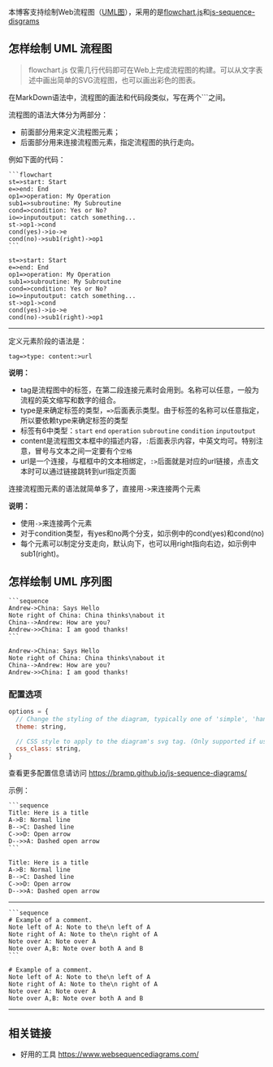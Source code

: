 本博客支持绘制Web流程图（[UML图](https://baike.baidu.com/item/%E7%BB%9F%E4%B8%80%E5%BB%BA%E6%A8%A1%E8%AF%AD%E8%A8%80/3160571?fromtitle=UML&fromid=446747)），采用的是[flowchart.js](https://github.com/adrai/flowchart.js)和[js-sequence-disgrams](https://bramp.github.io/js-sequence-diagrams/)

<!--more-->

## 怎样绘制 UML 流程图

> flowchart.js 仅需几行代码即可在Web上完成流程图的构建。可以从文字表述中画出简单的SVG流程图，也可以画出彩色的图表。

在MarkDown语法中，流程图的画法和代码段类似，写在两个```之间。

流程图的语法大体分为两部分：

- 前面部分用来定义流程图元素；
- 后面部分用来连接流程图元素，指定流程图的执行走向。

例如下面的代码：

    ```flowchart
    st=>start: Start
    e=>end: End
    op1=>operation: My Operation
    sub1=>subroutine: My Subroutine
    cond=>condition: Yes or No?
    io=>inputoutput: catch something...
    st->op1->cond
    cond(yes)->io->e
    cond(no)->sub1(right)->op1
    ```

```flowchart
st=>start: Start
e=>end: End
op1=>operation: My Operation
sub1=>subroutine: My Subroutine
cond=>condition: Yes or No?
io=>inputoutput: catch something...
st->op1->cond
cond(yes)->io->e
cond(no)->sub1(right)->op1
```
-----

定义元素阶段的语法是：
```
tag=>type: content:>url
```

**说明：**

- tag是流程图中的标签，在第二段连接元素时会用到。名称可以任意，一般为流程的英文缩写和数字的组合。
- type是来确定标签的类型，`=>`后面表示类型。由于标签的名称可以任意指定，所以要依赖type来确定标签的类型
- 标签有6中类型：`start` `end` `operation` `subroutine` `condition` `inputoutput`
- content是流程图文本框中的描述内容，`:`后面表示内容，中英文均可。特别注意，冒号与文本之间一定要有个`空格`
- url是一个连接，与框框中的文本相绑定，`:>`后面就是对应的url链接，点击文本时可以通过链接跳转到url指定页面

连接流程图元素的语法就简单多了，直接用`->`来连接两个元素

**说明：**

- 使用`->`来连接两个元素
- 对于condition类型，有yes和no两个分支，如示例中的cond(yes)和cond(no)
- 每个元素可以制定分支走向，默认向下，也可以用right指向右边，如示例中sub1(right)。

## 怎样绘制 UML 序列图


    ```sequence
    Andrew->China: Says Hello
    Note right of China: China thinks\nabout it
    China-->Andrew: How are you?
    Andrew->>China: I am good thanks!
    ```

```sequence
Andrew->China: Says Hello
Note right of China: China thinks\nabout it
China-->Andrew: How are you?
Andrew->>China: I am good thanks!
```
### 配置选项

```js
options = {
  // Change the styling of the diagram, typically one of 'simple', 'hand'. New themes can be registered with registerTheme(...).
  theme: string,

  // CSS style to apply to the diagram's svg tag. (Only supported if using snap.svg)
  css_class: string,
}
```

查看更多配置信息请访问 https://bramp.github.io/js-sequence-diagrams/

示例：

    ```sequence
    Title: Here is a title
    A->B: Normal line
    B-->C: Dashed line
    C->>D: Open arrow
    D-->>A: Dashed open arrow
    ```

```sequence
Title: Here is a title
A->B: Normal line
B-->C: Dashed line
C->>D: Open arrow
D-->>A: Dashed open arrow
```
-----

    ```sequence
    # Example of a comment.
    Note left of A: Note to the\n left of A
    Note right of A: Note to the\n right of A
    Note over A: Note over A
    Note over A,B: Note over both A and B
    ```

```sequence
# Example of a comment.
Note left of A: Note to the\n left of A
Note right of A: Note to the\n right of A
Note over A: Note over A
Note over A,B: Note over both A and B
```
-----

## 相关链接

- 好用的工具 https://www.websequencediagrams.com/